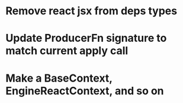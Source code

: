 
# Remove react jsx from deps types

# Update ProducerFn signature to match current apply call

# Make a BaseContext, EngineReactContext, and so on
